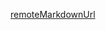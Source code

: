 [remoteMarkdownUrl](https://raw.githubusercontent.com/eclipse-dataspaceconnector/DataSpaceConnector/main/openapi.md)
